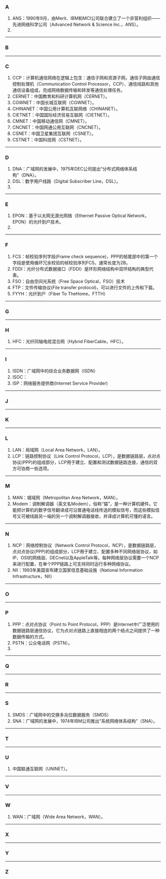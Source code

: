 ### A
1. ANS：1990年9月，由Merit、IBM和MCI公司联合建立了一个非营利组织——先进网络科学公司（Advanced Network & Science Inc.，ANS）。
2. 

---

### B

---

### C
1. CCP：计算机通信网络在逻辑上包含：通信子网和资源子网，通信子网由通信控制处理机（Communication Control Processor，CCP）、通信线路和其他通信设备组成，完成网络数据传输和转发等通信处理任务。
2. CERNET：中国教育和科研计算机网（CERNET）。
3. CGWNET：中国长城互联网（CGWNET）。
4. CHINANET：中国公用计算机互联网络（CHINANET）。
5. CIETNET：中国国际经济贸易互联网（CIETNET）。
6. CMNET：中国移动通信网（CMNET）。
7. CNCNET：中国网通公用互联网（CNCNET）。
8. CSNET：中国卫星集团互联网（CSNET）。
9. CSTNET：中国科技网（CSTNET）。

---

### D
1. DNA：广域网的发展中，1975年DEC公司提出“分布式网络体系结构”（DNA）。
2. DSL：数字用户线路（Digital Subscriber Line，DSL）。
3. 

---

### E
1. EPON：基于以太网无源光网络（Ethernet Passive Optical Network，EPON）的光纤到户技术。
2. 

---

### F
1. FCS：帧校验序列字段(Frame check sequence)，PPP的帧尾部中的第一个字段是使用循环冗余校验的帧校验序列FCS，通常长度为2B。
2. FDDI：光纤分布式数据接口（FDDI）是环形网络结构中双环结构的典型代表。
3. FSO：自由空间光系统（Free Space Optical，FSO）技术
4. FTP：文件传输协议(File transfer protocol)，可以进行文件的上传和下载。
5. FYYH：光纤到户（Fiber To TheHome，FTTH）

---

### G

---

### H
1. HFC：光纤同轴电缆混合网（Hybrid FiberCable，HFC）。

---

### I

1. ISDN：广域网中的综合业务数据网（ISDN）
2. ISOC：
3. ISP：网络服务提供商(Internet Service Provider)

---

### J

---

### K

---

### L
1. LAN：局域网（Local Area Network，LAN）。
2. LCP：链路控制协议（Link Control Protocol，LCP），是数据链路层，点对点协议(PPP)的组成部分，LCP用于建立、配置和测试数据链路连接，通信的双方可协商一些选项。

---

### M
1. MAN：城域网（Metropolitan Area Network，MAN）。
2. Modem：调制解调器（英文名Modem），俗称“猫”，是一种计算机硬件。它能把计算机的数字信号翻译成可沿普通电话线传送的模拟信号，而这些模拟信号又可被线路另一端的另一个调制解调器接收，并译成计算机可懂的语言。

---

### N
1. NCP：网络控制协议（Network Control Protocol，NCP），是数据链路层，点对点协议(PPP)的组成部分，LCP用于建立、配置多种不同网络层协议，如IP、OSI的网络层、DECnet以及AppleTalk等。每种网络层协议需要一个NCP来进行配置，在单个PPP链路上可支持同时运行多种网络协议。
2. NII：1993年美国宣布建立国家信息基础设施（National Information Infrastructure，NII）

---

### O

---

### P

1. PPP：点对点协议（Point to Point Protocol，PPP）是Internet中广泛使用的数据链路层通信协议，它为点对点链路上直接相连的两个结点之间提供了一种数据传输的方式。
2. PSTN：公众电话网（PSTN）。
3. 

---

### Q

---

### R

---

### S
1. SMDS：广域网中的交换多兆位数据服务（SMDS）
2. SNA：广域网的发展中，1974年IBM公司推出“系统网络体系结构”（SNA）。

---

### T

---

### U
1. 中国联通互联网（UNINET）。

---

### V

---

### W
1. WAN：广域网（Wide Area Network，WAN）。
---

### X

---

### Y

---

### Z
